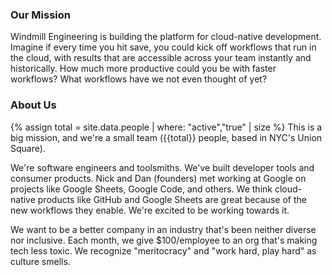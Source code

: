 
### Our Mission

Windmill Engineering is building the platform for cloud-native
development. Imagine if every time you hit save, you could kick off workflows
that run in the cloud, with results that are accessible across your team
instantly and historically. How much more productive could you be with faster
workflows? What workflows have we not even thought of yet?

### About Us

{% assign total = site.data.people | where: "active","true" | size %}
This is a big mission, and we're a small team ({{total}} people, based in NYC's Union Square).

We're software engineers and toolsmiths. We've built developer tools and
consumer products. Nick and Dan (founders) met working at Google on projects
like Google Sheets, Google Code, and others. We think cloud-native products like
GitHub and Google Sheets are great because of the new workflows they
enable. We're excited to be working towards it.

We want to be a better company in an industry that's been neither diverse nor
inclusive. Each month, we give $100/employee to an org that's making tech less
toxic. We recognize "meritocracy" and "work hard, play hard" as culture smells.
